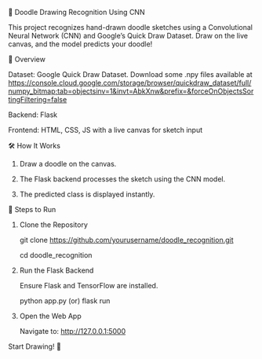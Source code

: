 🎨 Doodle Drawing Recognition Using CNN

This project recognizes hand-drawn doodle sketches using a Convolutional Neural Network (CNN) and Google’s Quick Draw Dataset. Draw on the live canvas, and the model predicts your doodle!

🚀 Overview

Dataset: Google Quick Draw Dataset. Download some .npy files available at https://console.cloud.google.com/storage/browser/quickdraw_dataset/full/numpy_bitmap;tab=objectsinv=1&invt=AbkXnw&prefix=&forceOnObjectsSortingFiltering=false

Backend: Flask

Frontend: HTML, CSS, JS with a live canvas for sketch input

🛠️ How It Works

  1. Draw a doodle on the canvas.

  2. The Flask backend processes the sketch using the CNN model.

  3. The predicted class is displayed instantly.

📝 Steps to Run

1. Clone the Repository

    git clone https://github.com/yourusername/doodle_recognition.git

    cd doodle_recognition
  
2. Run the Flask Backend

    Ensure Flask and TensorFlow are installed.

    python app.py (or) flask run

3. Open the Web App
   
    Navigate to:
    http://127.0.0.1:5000


Start Drawing! 🎨
